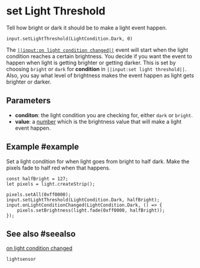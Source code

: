 # set Light Threshold

Tell how bright or dark it should be to make a light event happen.

```sig
input.setLightThreshold(LightCondition.Dark, 0)
```

The [``||input:on light condition changed||``](/reference/input/on-light-condition-changed) event will start
when the light condition reaches a certain brightness. You decide if you want the event to happen when
light is getting brighter or getting darker. This is set by choosing `bright` or `dark` for **condition**
in ``||input:set light threshold||``. Also, you say what level of brightness makes the event happen as
light gets brighter or darker.

## Parameters

* **conditon**: the light condition you are checking for, either `dark` or `bright`.
* **value**: a [number](/types/number) which is the brightness value that will make a light event happen.

## Example #example

Set a light condition for when light goes from bright to half dark. Make the pixels fade to half red when
that happens.

```blocks
const halfBright = 127;
let pixels = light.createStrip();

pixels.setAll(0xff0000);
input.setLightThreshold(LightCondition.Dark, halfBright);
input.onLightConditionChanged(LightCondition.Dark, () => {
	pixels.setBrightness(light.fade(0xff0000, halfBright));
});
```

## See also #seealso

[on light condition changed](/reference/input/on-light-condition-changed)

```package
lightsensor
```